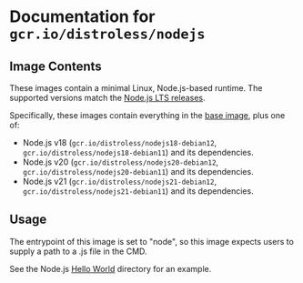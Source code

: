 # Documentation for `gcr.io/distroless/nodejs`

## Image Contents

These images contain a minimal Linux, Node.js-based runtime. The supported versions match the [Node.js LTS releases](https://nodejs.org/en/about/releases/).

Specifically, these images contain everything in the [base image](../base/README.md), plus one of:

- Node.js v18 (`gcr.io/distroless/nodejs18-debian12`, `gcr.io/distroless/nodejs18-debian11`) and its dependencies.
- Node.js v20 (`gcr.io/distroless/nodejs20-debian12`, `gcr.io/distroless/nodejs20-debian11`) and its dependencies.
- Node.js v21 (`gcr.io/distroless/nodejs21-debian12`, `gcr.io/distroless/nodejs21-debian11`) and its dependencies.

## Usage

The entrypoint of this image is set to "node", so this image expects users to supply a path to a .js file in the CMD.

See the Node.js [Hello World](../examples/nodejs/) directory for an example.
